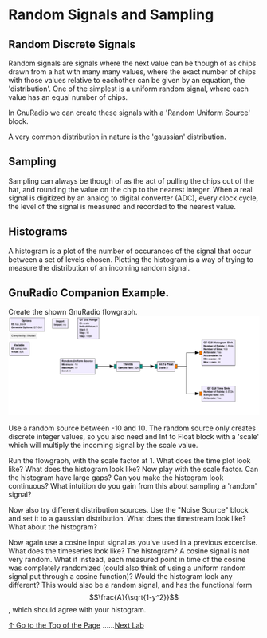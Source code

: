 # Random Signals and Sampling

## Random Discrete Signals

Random signals are signals where the next value can be though of as chips
drawn from a hat with many many values, where the exact number of chips with those values relative to eachother can be given by an equation, the 'distribution'.  One of the simplest is a uniform random signal, where each value has an equal number of chips.  

In GnuRadio we can create these signals with a 'Random Uniform Source' block.

A very common distribution in nature is the 'gaussian' distribution.  

## Sampling

Sampling can always be though of as the act of pulling the chips out of the hat, and rounding the value on the chip to the nearest integer. When a real signal is digitized by an analog to digital converter (ADC), every clock cycle, the level of the signal is measured and recorded to the nearest value.

## Histograms

A histogram is a plot of the number of occurances of the signal that occur between a set of levels chosen.  Plotting the histogram is a way of trying to measure the distribution of an incoming random signal.  

## GnuRadio Companion Example.  

Create the shown GnuRadio flowgraph.  
![sampling](img/sampling.png) 

Use a random source between -10 and 10.  The random source only creates discrete integer values, so you also need and Int to Float block with a 'scale' which will multiply the incoming signal by the scale value.  

Run the flowgraph, with the scale factor at 1.  What does the time plot look like?  What does the histogram look like?  Now play with the scale factor.  Can the histogram have large gaps? Can you make the histogram look continuous?  What intuition do you gain from this about sampling a 'random' signal?  

Now also try different distribution sources.  Use the "Noise Source" block and set it to a gaussian distribution.  What does the timestream look like?  What about the histogram?

Now again use a cosine input signal as you've used in a previous excercise.  What does the timeseries look like?  The histogram?  A cosine signal is not very random.  What if instead, each measured point in time of the cosine was completely randomized (could also think of using a uniform random signal put through a cosine function)?  Would the histogram look any different?  This would also be a random signal, and has the functional form $$\frac{A}{\sqrt{1-y^2}}$$, which should agree with your histogram.  

[↑ Go to the Top of the Page](#) ......[Next Lab](../02)

